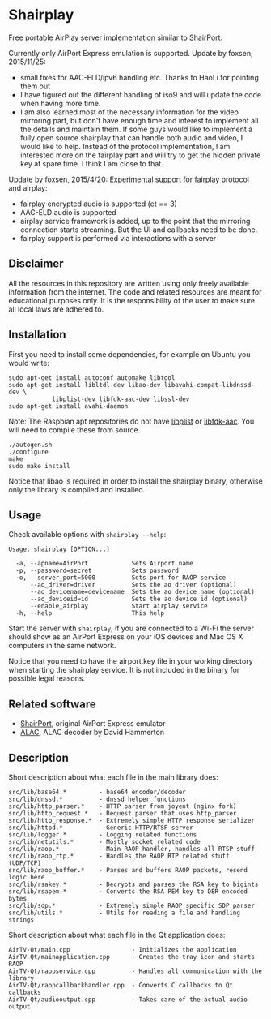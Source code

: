 Shairplay
=========
Free portable AirPlay server implementation similar to [ShairPort](https://github.com/abrasive/shairport).

Currently only AirPort Express emulation is supported.
Update by foxsen, 2015/11/25:
  * small fixes for AAC-ELD/ipv6 handling etc. Thanks to HaoLi for pointing them out
  * I have figured out the different handling of iso9 and will update the code when having more time.
  * I am also learned most of the necessary information for the video mirroring part, but don't have enough time and interest to implement all the details and maintain them. If some guys would like to implement a fully open source shairplay that can handle both audio and video, I would like to help. Instead of the protocol implementation, I am interested more on the fairplay part and will try to get the hidden private key at spare time. I think I am close to that.
  
Update by foxsen, 2015/4/20: 
Experimental support for fairplay protocol and airplay:
  * fairplay encrypted audio is supported (et == 3)
  * AAC-ELD audio is supported
  * airplay service framework is added, up to the point that the mirroring 
    connection starts streaming. But the UI and callbacks need to be done.
  * fairplay support is performed via interactions with a server

Disclaimer
----------
All the resources in this repository are written using only freely available
information from the internet. The code and related resources are meant for
educational purposes only. It is the responsibility of the user to make sure
all local laws are adhered to.

Installation
------------

First you need to install some dependencies, for example on Ubuntu you would
write:
```
sudo apt-get install autoconf automake libtool
sudo apt-get install libltdl-dev libao-dev libavahi-compat-libdnssd-dev \
			libplist-dev libfdk-aac-dev libssl-dev
sudo apt-get install avahi-daemon
```

Note: The Raspbian apt repositories do not have [libplist](https://github.com/Chronic-Dev/libplist) or [libfdk-aac](https://github.com/mstorsjo/fdk-aac). You will need to compile these from source.

```
./autogen.sh
./configure
make
sudo make install
```

Notice that libao is required in order to install the shairplay binary,
otherwise only the library is compiled and installed.

Usage
-----

Check available options with ```shairplay --help```:

```
Usage: shairplay [OPTION...]

  -a, --apname=AirPort            Sets Airport name
  -p, --password=secret           Sets password
  -o, --server_port=5000          Sets port for RAOP service
      --ao_driver=driver          Sets the ao driver (optional)
      --ao_devicename=devicename  Sets the ao device name (optional)
      --ao_deviceid=id            Sets the ao device id (optional)
      --enable_airplay            Start airplay service
  -h, --help                      This help
```

Start the server with ```shairplay```, if you are connected to a Wi-Fi the
server should show as an AirPort Express on your iOS devices and Mac OS X
computers in the same network.

Notice that you need to have the airport.key file in your working directory when
starting the shairplay service. It is not included in the binary for possible
legal reasons.

Related software
----------------

* [ShairPort](https://github.com/abrasive/shairport), original AirPort Express emulator
* [ALAC](http://craz.net/programs/itunes/alac.html), ALAC decoder by David Hammerton

Description
-----------

Short description about what each file in the main library does:

```
src/lib/base64.*         - base64 encoder/decoder
src/lib/dnssd.*          - dnssd helper functions
src/lib/http_parser.*    - HTTP parser from joyent (nginx fork)
src/lib/http_request.*   - Request parser that uses http_parser
src/lib/http_response.*  - Extremely simple HTTP response serializer
src/lib/httpd.*          - Generic HTTP/RTSP server
src/lib/logger.*         - Logging related functions
src/lib/netutils.*       - Mostly socket related code
src/lib/raop.*           - Main RAOP handler, handles all RTSP stuff
src/lib/raop_rtp.*       - Handles the RAOP RTP related stuff (UDP/TCP)
src/lib/raop_buffer.*    - Parses and buffers RAOP packets, resend logic here
src/lib/rsakey.*         - Decrypts and parses the RSA key to bigints
src/lib/rsapem.*         - Converts the RSA PEM key to DER encoded bytes
src/lib/sdp.*            - Extremely simple RAOP specific SDP parser
src/lib/utils.*          - Utils for reading a file and handling strings
```

Short description about what each file in the Qt application does:

```
AirTV-Qt/main.cpp                 - Initializes the application
AirTV-Qt/mainapplication.cpp      - Creates the tray icon and starts RAOP
AirTV-Qt/raopservice.cpp          - Handles all communication with the library
AirTV-Qt/raopcallbackhandler.cpp  - Converts C callbacks to Qt callbacks
AirTV-Qt/audiooutput.cpp          - Takes care of the actual audio output
```

